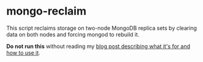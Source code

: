 # mongo-reclaim

This script reclaims storage on two-node MongoDB replica sets by clearing data on both nodes and forcing mongod to rebuild it.

**Do not run this** without reading my [blog post describing what it's for and how to use it](https://blog.cetre.co.uk/reclaiming-storage-space-on-two-node-mongodb-replica-sets/).
